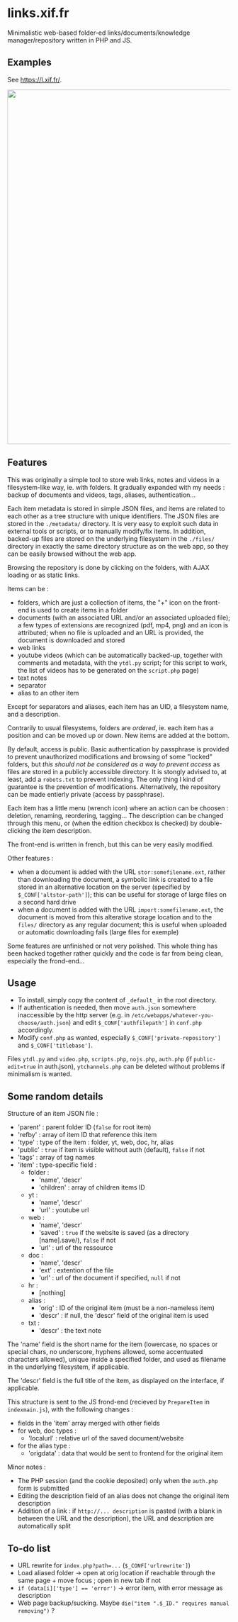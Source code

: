 # links.xif.fr

Minimalistic web-based folder-ed links/documents/knowledge manager/repository written in PHP and JS.

## Examples
See <https://l.xif.fr/>.

<img src="https://www.xif.fr/screen-links-xif-fr.png" width="800">

## Features

This was originally a simple tool to store web links, notes and videos in a filesystem-like way, ie. with folders. It gradually expanded with my needs : backup of documents and videos, tags, aliases, authentication...

Each item metadata is stored in simple JSON files, and items are related to each other as a tree structure with unique identifiers. The JSON files are stored in the `./metadata/` directory. It is very easy to exploit such data in external tools or scripts, or to manually modify/fix items. In addition, backed-up files are stored on the underlying filesystem in the `./files/` directory in exactly the same directory structure as on the web app, so they can be easily browsed without the web app.

Browsing the repository is done by clicking on the folders, with AJAX loading or as static links.

Items can be :
* folders, which are just a collection of items, the "+" icon on the front-end is used to create items in a folder
* documents (with an associated URL and/or an associated uploaded file); a few types of extensions are recognized (pdf, mp4, png) and an icon is attributed; when no file is uploaded and an URL is provided, the document is downloaded and stored
* web links
* youtube videos (which can be automatically backed-up, together with comments and metadata, with the `ytdl.py` script; for this script to work, the list of videos has to be generated on the `script.php` page)
* text notes
* separator
* alias to an other item

Except for separators and aliases, each item has an UID, a filesystem name, and a description.

Contrarily to usual filesystems, folders are *ordered*, ie. each item has a position and can be moved up or down. New items are added at the bottom.

By default, access is public. Basic authentication by passphrase is provided to prevent unauthorized modifications and browsing of some "locked" folders, but *this should not be considered as a way to prevent access* as files are stored in a publicly accessible directory. It is stongly advised to, at least, add a `robots.txt` to prevent indexing. The only thing I kind of guarantee is the prevention of modifications. Alternatively, the repository can be made entierly private (access by passphrase).

Each item has a little menu (wrench icon) where an action can be choosen : deletion, renaming, reordering, tagging... The description can be changed through this menu, or (when the edition checkbox is checked) by double-clicking the item description.

The front-end is written in french, but this can be very easily modified.

Other features :
* when a document is added with the URL `stor:somefilename.ext`, rather than downloading the document, a symbolic link is created to a file stored in an alternative location on the server (specified by `$_CONF['altstor-path']`); this can be useful for storage of large files on a second hard drive
* when a document is added with the URL `import:somefilename.ext`, the document is moved from this alterative storage location and to the `files/` directory as any regular document; this is useful when uploaded or automatic downloading fails (large files for exemple)

Some features are unfinished or not very polished. This whole thing has been hacked together rather quickly and the code is far from being clean, especially the frond-end...

## Usage

 * To install, simply copy the content of `_default_` in the root directory.
 * If authentication is needed, then move `auth.json` somewhere inaccessible by the http server (e.g. in `/etc/webapps/whatever-you-choose/auth.json`) and edit `$_CONF['authfilepath']` in `conf.php` accordingly.
 * Modify `conf.php` as wanted, especially `$_CONF['private-repository']` and `$_CONF['titlebase']`.

Files `ytdl.py` and `video.php`, `scripts.php`, `nojs.php`, `auth.php` (if `public-edit=true` in auth.json), `ytchannels.php` can be deleted without problems if minimalism is wanted.

## Some random details

Structure of an item JSON file :
* 'parent' : parent folder ID (`false` for root item)
* 'refby' : array of item ID that reference this item
* 'type' : type of the item : folder, yt, web, doc, hr, alias
* 'public' : `true` if item is visible without auth (default), `false` if not
* 'tags' : array of tag names
* 'item' : type-specific field :
  + folder :
    - 'name', 'descr'
    - 'children' : array of children items ID
  + yt :
    - 'name', 'descr'
    - 'url' : youtube url
  + web :
    - 'name', 'descr'
    - 'saved' : `true` if the website is saved (as a directory [name].save/), `false` if not
    - 'url' : url of the ressource
  + doc :
    - 'name', 'descr'
    - 'ext' : extention of the file
    - 'url' : url of the document if specified, `null` if not
  + hr :
    - [nothing]
  + alias :
    - 'orig' : ID of the original item (must be a non-nameless item)
    - 'descr' : if null, the 'descr' field of the original item is used
  + txt :
    - 'descr' : the text note

The 'name' field is the short name for the item (lowercase, no spaces or special chars, no underscore, hyphens allowed, some accentuated characters allowed), unique inside a specified folder, and used as filename in the underlying filesystem, if applicable.

The 'descr' field is the full title of the item, as displayed on the interface, if applicable.

This structure is sent to the JS frond-end (recieved by `PrepareItem` in `indexmain.js`), with the following changes :
* fields in the 'item' array merged with other fields
* for web, doc types :
  - 'localurl' : relative url of the saved document/website
* for the alias type :
  - 'origdata' : data that would be sent to frontend for the original item

Minor notes :
* The PHP session (and the cookie deposited) only when the `auth.php` form is submitted
* Editing the description field of an alias does not change the original item description
* Addition of a link : if `http://... description` is pasted (with a blank in between the URL and the description), the URL and description are automatically split

## To-do list

* URL rewrite for `index.php?path=...` (`$_CONF['urlrewrite']`)
* Load aliased folder -> open at orig location if reachable through the same page + move focus ; open in new tab if not
* `if (data[i]['type'] == 'error')` -> error item, with error message as description
* Web page backup/sucking. Maybe `die("item ".$_ID." requires manual removing")` ?